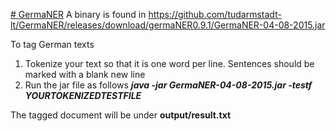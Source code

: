 [# GermaNER](https://github.com/tudarmstadt-lt/GermaNER/wiki)
A binary is found in https://github.com/tudarmstadt-lt/GermaNER/releases/download/germaNER0.9.1/GermaNER-04-08-2015.jar

To tag German texts

1. Tokenize your text so that it is one word per line. Sentences should be marked with a blank new line
2. Run the jar file as follows
***java -jar GermaNER-04-08-2015.jar -testf YOURTOKENIZEDTESTFILE***

The tagged document will be under **output/result.txt**
